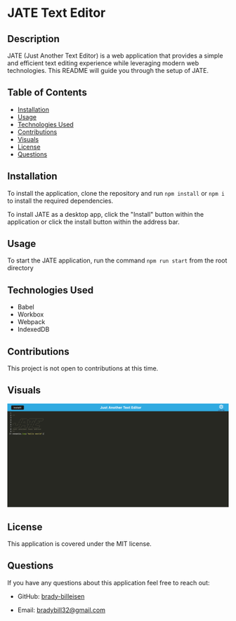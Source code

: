 # JATE Text Editor

## Description
JATE (Just Another Text Editor) is a web application that provides a simple and efficient text editing experience while leveraging modern web technologies. This README will guide you through the setup of JATE.

## Table of Contents
* [Installation](#installation)
* [Usage](#usage)
* [Technologies Used](#technologies-used)
* [Contributions](#contributions)
* [Visuals](#visuals)
* [License](#license)
* [Questions](#questions)

## Installation
To install the application, clone the repository and run `npm install` or `npm i` to install the required dependencies.

To install JATE as a desktop app, click the "Install" button within the application or click the install button within the address bar.

## Usage
To start the JATE application, run the command `npm run start` from the root directory

## Technologies Used
* Babel
* Workbox
* Webpack
* IndexedDB

## Contributions
This project is not open to contributions at this time.

## Visuals
![JATE](./screenshot/J-A-T-E.png)

## License
This application is covered under the MIT license.

## Questions
If you have any questions about this application feel free to reach out:
* GitHub: [brady-billeisen](https://github.com/brady-billeisen)

* Email: [bradybill32@gmail.com](mailto:bradybill32@gmail.com)